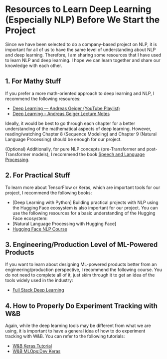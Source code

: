 # Resources to Learn Deep Learning (Especially NLP) Before We Start the Project

Since we have been selected to do a company-based project on NLP, it is important for all of us to have the same level of understanding about NLP and deep learning. Therefore, I am sharing some resources that I have used to learn NLP and deep learning. I hope we can learn together and share our knowledge with each other.

## 1. For Mathy Stuff

If you prefer a more math-oriented approach to deep learning and NLP, I recommend the following resources:

- [Deep Learning — Andreas Geiger (YouTube Playlist)](https://www.youtube.com/playlist?list=PL05umP7R6ij3NTWIdtMbfvX7Z-4WEXRqD)
- [Deep Learning - Andreas Geiger Lecture Notes](https://drive.google.com/open?id=1-Yf_ZfX-8VHxq0ecjnZznM_YTz2wrFeX&authuser=carlesoctavianus%40gmail.com&usp=drive_fs)

Ideally, it would be best to go through each chapter for a better understanding of the mathematical aspects of deep learning. However, reading/watching Chapter 8 (Sequence Modeling) and Chapter 9 (Natural Language Processing) should be enough for our project.

(Optional) Additionally, for pure NLP concepts (pre-Transformer and post-Transformer models), I recommend the book [Speech and Language Processing](https://web.stanford.edu/%7Ejurafsky/slp3/).

## 2. For Practical Stuff

To learn more about TensorFlow or Keras, which are important tools for our project, I recommend the following books:

- [Deep Learning with Python]
Building practical projects with NLP using the Hugging Face ecosystem is also important for our project. You can use the following resources for a basic understanding of the Hugging Face ecosystem:
- [Natural Language Processing with Hugging Face]
- [Hugging Face NLP Course](https://huggingface.co/learn/nlp-course/chapter1/1)

## 3. Engineering/Production Level of ML-Powered Products

If you want to learn about designing ML-powered products better from an engineering/production perspective, I recommend the following course. You do not need to complete all of it, just skim through it to get an idea of the tools widely used in the industry:

- [Full Stack Deep Learning](https://fullstackdeeplearning.com/course/2022/)

## 4. How to Properly Do Experiment Tracking with W&B

Again, while the deep learning tools may be different from what we are using, it is important to have a general idea of how to do experiment tracking with W&B. You can refer to the following tutorials:

- [W&B Keras Tutorial](https://github.com/wandb/edu/tree/main/keras)
- [W&B MLOps:Dev Keras](https://www.wandb.courses/courses/take/effective-mlops-model-development/lessons/40353107-lesson-summary)
